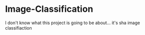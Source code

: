 # Image-Classification
I don't know what this project is going to be about... it's sha image classifiaction
